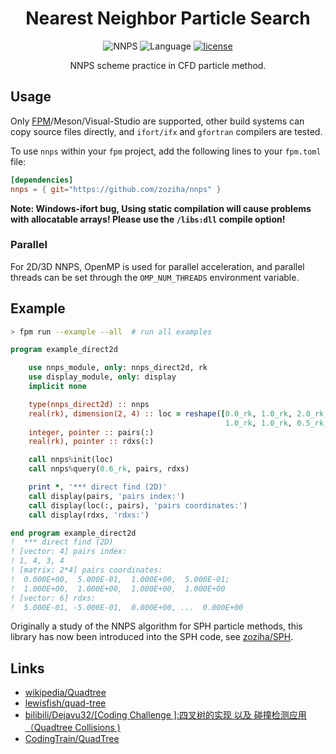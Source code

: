 <div align='center'>

# Nearest Neighbor Particle Search

![NNPS](https://img.shields.io/badge/NNPS-v1.1.0-blueviolet)
![Language](https://img.shields.io/badge/-Fortran-734f96?logo=fortran&logoColor=white)
[![license](https://img.shields.io/badge/License-MIT-pink)](LICENSE)

NNPS scheme practice in CFD particle method.

</div>

## Usage

Only [FPM]((https://github.com/fortran-lang/fpm))/Meson/Visual-Studio are supported,
other build systems can copy source files directly,
and `ifort/ifx` and `gfortran` compilers are tested.

To use `nnps` within your `fpm` project, add the following lines to your `fpm.toml` file:

```toml
[dependencies]
nnps = { git="https://github.com/zoziha/nnps" }
```

**Note: Windows-ifort bug, Using static compilation will cause problems with allocatable arrays! Please use the `/libs:dll` compile option!**

### Parallel

For 2D/3D NNPS, OpenMP is used for parallel acceleration, and parallel threads can be set through the `OMP_NUM_THREADS` environment variable.

## Example

```sh
> fpm run --example --all  # run all examples
```

```fortran
program example_direct2d

    use nnps_module, only: nnps_direct2d, rk
    use display_module, only: display
    implicit none

    type(nnps_direct2d) :: nnps
    real(rk), dimension(2, 4) :: loc = reshape([0.0_rk, 1.0_rk, 2.0_rk, 1.5_rk, &
                                                1.0_rk, 1.0_rk, 0.5_rk, 1.0_rk], [2, 4])
    integer, pointer :: pairs(:)
    real(rk), pointer :: rdxs(:)

    call nnps%init(loc)
    call nnps%query(0.6_rk, pairs, rdxs)

    print *, '*** direct find (2D)'
    call display(pairs, 'pairs index:')
    call display(loc(:, pairs), 'pairs coordinates:')
    call display(rdxs, 'rdxs:')

end program example_direct2d
!  *** direct find (2D)
! [vector: 4] pairs index:
! 1, 4, 3, 4
! [matrix: 2*4] pairs coordinates:
!  0.000E+00,  5.000E-01,  1.000E+00,  5.000E-01;
!  1.000E+00,  1.000E+00,  1.000E+00,  1.000E+00
! [vector: 6] rdxs:
!  5.000E-01, -5.000E-01,  0.000E+00, ...  0.000E+00
```

Originally a study of the NNPS algorithm for SPH particle methods, this library has now been introduced into the SPH code, see [zoziha/SPH](https://github.com/zoziha/SPH).

## Links

+ [wikipedia/Quadtree](https://en.wikipedia.org/wiki/Quadtree)
+ [lewisfish/quad-tree](https://github.com/lewisfish/quad-trees)
+ [bilibili/Dejavu32/[Coding Challenge ]:四叉树的实现 以及 碰撞检测应用（Quadtree Collisions )](https://www.bilibili.com/video/BV1ub411S7N5?spm_id_from=333.999.0.0)
+ [CodingTrain/QuadTree](https://github.com/CodingTrain/QuadTree)
